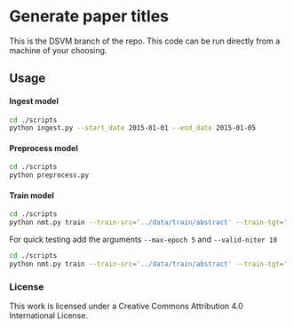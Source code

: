 # Generate paper titles

This is the DSVM branch of the repo. This code can be run directly from a machine of your choosing.

## Usage

#### Ingest model
```bash
cd ./scripts
python ingest.py --start_date 2015-01-01 --end_date 2015-01-05
```

#### Preprocess model
```bash
cd ./scripts
python preprocess.py
```

#### Train model
```bash
cd ./scripts
python nmt.py train --train-src='../data/train/abstract' --train-tgt='../data/train/title' --dev-src='../data/valid/abstract' --dev-tgt='../data/valid/title' --vocab='../data/vocab/vocab' --cuda
```

For quick testing add the arguments `--max-epoch 5` and `--valid-niter 10`
```bash
cd ./scripts
python nmt.py train --train-src='../data/train/abstract' --train-tgt='../data/train/title' --dev-src='../data/valid/abstract' --dev-tgt='../data/valid/title' --vocab='../data/vocab/vocab' --cuda --max-epoch 10 --valid-niter 10
```

### License

This work is licensed under a Creative Commons Attribution 4.0 International License.